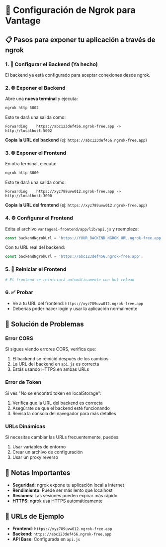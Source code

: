# 🚀 Configuración de Ngrok para Vantage

## 📋 Pasos para exponer tu aplicación a través de ngrok

### 1. 🔧 Configurar el Backend (Ya hecho)
El backend ya está configurado para aceptar conexiones desde ngrok.

### 2. 🌐 Exponer el Backend
Abre una **nueva terminal** y ejecuta:
```bash
ngrok http 5002
```

Esto te dará una salida como:
```
Forwarding    https://abc123def456.ngrok-free.app -> http://localhost:5002
```

**Copia la URL del backend** (ej: `https://abc123def456.ngrok-free.app`)

### 3. 🌐 Exponer el Frontend
En otra terminal, ejecuta:
```bash
ngrok http 3000
```

Esto te dará una salida como:
```
Forwarding    https://xyz789uvw012.ngrok-free.app -> http://localhost:3000
```

**Copia la URL del frontend** (ej: `https://xyz789uvw012.ngrok-free.app`)

### 4. ⚙️ Configurar el Frontend
Edita el archivo `vantageai-frontend/app/lib/api.js` y reemplaza:

```javascript
const backendNgrokUrl = 'https://YOUR_BACKEND_NGROK_URL.ngrok-free.app';
```

Con tu URL real del backend:
```javascript
const backendNgrokUrl = 'https://abc123def456.ngrok-free.app';
```

### 5. 🔄 Reiniciar el Frontend
```bash
# El frontend se reiniciará automáticamente con hot reload
```

### 6. ✅ Probar
- Ve a tu URL del frontend: `https://xyz789uvw012.ngrok-free.app`
- Deberías poder hacer login y usar la aplicación normalmente

## 🚨 Solución de Problemas

### Error CORS
Si sigues viendo errores CORS, verifica que:
1. El backend se reinició después de los cambios
2. La URL del backend en `api.js` es correcta
3. Estás usando HTTPS en ambas URLs

### Error de Token
Si ves "No se encontró token en localStorage":
1. Verifica que la URL del backend es correcta
2. Asegúrate de que el backend esté funcionando
3. Revisa la consola del navegador para más detalles

### URLs Dinámicas
Si necesitas cambiar las URLs frecuentemente, puedes:
1. Usar variables de entorno
2. Crear un archivo de configuración
3. Usar un proxy reverso

## 📝 Notas Importantes

- **Seguridad**: ngrok expone tu aplicación local a internet
- **Rendimiento**: Puede ser más lento que localhost
- **Sesiones**: Las sesiones pueden expirar más rápido
- **HTTPS**: ngrok usa HTTPS automáticamente

## 🔗 URLs de Ejemplo

- **Frontend**: `https://xyz789uvw012.ngrok-free.app`
- **Backend**: `https://abc123def456.ngrok-free.app`
- **API Base**: Configurada en `api.js` 